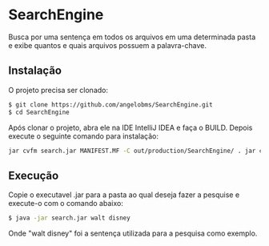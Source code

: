 # SearchEngine

Busca por uma sentença em todos os arquivos em uma determinada pasta e exibe quantos e quais arquivos possuem a palavra-chave. 

## Instalação

O projeto precisa ser clonado:

```sh
$ git clone https://github.com/angelobms/SearchEngine.git
$ cd SearchEngine
```

Após clonar o projeto, abra ele na IDE IntelliJ IDEA e faça o BUILD. Depois execute o seguinte comando para instalação:

```sh
jar cvfm search.jar MANIFEST.MF -C out/production/SearchEngine/ . jar cvfm search.jar MANIFEST.MF -C out/production/SearchEngine/ . 
```

## Execução

Copie o executavel .jar para a pasta ao qual deseja fazer a pesquise e execute-o com o comando abaixo:

```sh
$ java -jar search.jar walt disney
```

Onde "walt disney" foi a sentença utilizada para a pesquisa como exemplo.
